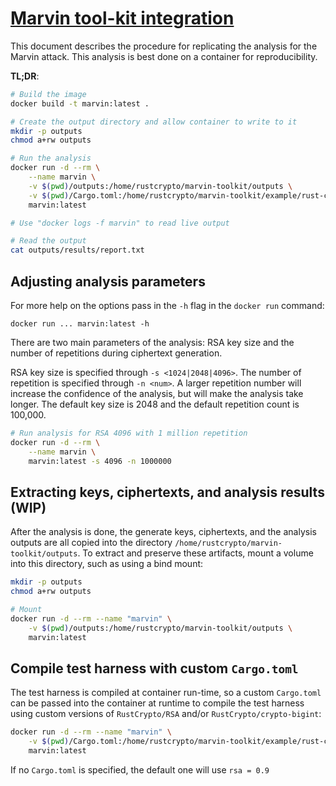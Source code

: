 # [Marvin tool-kit integration](https://people.redhat.com/~hkario/marvin/)
This document describes the procedure for replicating the analysis for the Marvin attack. This analysis is best done on a container for reproducibility.

**TL;DR**:
```bash
# Build the image
docker build -t marvin:latest .

# Create the output directory and allow container to write to it
mkdir -p outputs
chmod a+rw outputs

# Run the analysis
docker run -d --rm \
    --name marvin \
    -v $(pwd)/outputs:/home/rustcrypto/marvin-toolkit/outputs \
    -v $(pwd)/Cargo.toml:/home/rustcrypto/marvin-toolkit/example/rust-crypto/Cargo.toml \
    marvin:latest

# Use "docker logs -f marvin" to read live output

# Read the output
cat outputs/results/report.txt
```

## Adjusting analysis parameters
For more help on the options pass in the `-h` flag in the `docker run` command:

```
docker run ... marvin:latest -h
```

There are two main parameters of the analysis: RSA key size and the number of repetitions during ciphertext generation.

RSA key size is specified through `-s <1024|2048|4096>`. The number of repetition is specified through `-n <num>`. A larger repetition number will increase the confidence of the analysis, but will make the analysis take longer. The default key size is 2048 and the default repetition count is 100,000.

```bash
# Run analysis for RSA 4096 with 1 million repetition
docker run -d --rm \
    --name marvin \
    marvin:latest -s 4096 -n 1000000
```

## Extracting keys, ciphertexts, and analysis results (WIP)
After the analysis is done, the generate keys, ciphertexts, and the analysis outputs are all copied into the directory `/home/rustcrypto/marvin-toolkit/outputs`. To extract and preserve these artifacts, mount a volume into this directory, such as using a bind mount:

```bash
mkdir -p outputs
chmod a+rw outputs

# Mount
docker run -d --rm --name "marvin" \
    -v $(pwd)/outputs:/home/rustcrypto/marvin-toolkit/outputs \
    marvin:latest
```

## Compile test harness with custom `Cargo.toml`
The test harness is compiled at container run-time, so a custom `Cargo.toml` can be passed into the container at runtime to compile the test harness using custom versions of `RustCrypto/RSA` and/or `RustCrypto/crypto-bigint`:

```bash
docker run -d --rm --name "marvin" \
    -v $(pwd)/Cargo.toml:/home/rustcrypto/marvin-toolkit/example/rust-crypto/Cargo.toml \
    marvin:latest
```

If no `Cargo.toml` is specified, the default one will use `rsa = 0.9`
